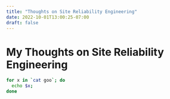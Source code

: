 ```yaml
---
title: "Thoughts on Site Reliability Engineering"
date: 2022-10-01T13:00:25-07:00
draft: false
---
```


# My Thoughts on Site Reliability Engineering

```bash
for x in `cat goo`; do
  echo $x;
done
```